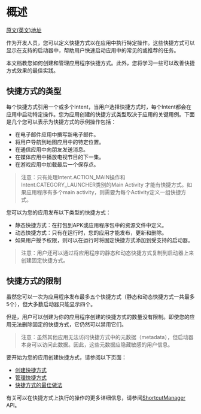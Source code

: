 # 概述

[原文(英文)地址](https://developer.android.com/guide/topics/ui/shortcuts)

作为开发人员，您可以定义快捷方式以在应用中执行特定操作。这些快捷方式可以显示在支持的启动器中，帮助用户快速启动应用中的常见的或推荐的任务。

本文档教您如何创建和管理应用程序快捷方式。此外，您将学习一些可以改善快捷方式效果的最佳实践。

## 快捷方式的类型

每个快捷方式引用一个或多个Intent，当用户选择快捷方式时，每个Intent都会在应用中启动特定操作。您为应用创建的快捷方式类型取决于应用的关键用例。下面是几个您可以表示为快捷方式的示例操作包括：

- 在电子邮件应用中撰写新电子邮件。
- 将用户导航到地图应用中的特定位置。
- 在通信应用中向朋友发送消息。
- 在媒体应用中播放电视节目的下一集。
- 在游戏应用中加载最后一个保存点。

> 注意：只有处理Intent.ACTION_MAIN操作和Intent.CATEGORY_LAUNCHER类别的Main Activity 才能有快捷方式。如果应用程序有多个main activity，则需要为每个Activity定义一组快捷方式。

您可以为您的应用发布以下类型的快捷方式：

- 静态快捷方式：在打包到APK或应用程序包中的资源文件中定义。
- 动态快捷方式：只有在运行时，您的应用才能发布，更新和删除。
- 如果用户授予权限，则可以在运行时将固定快捷方式添加到受支持的启动器。

> 注意：用户还可以通过将应用程序的静态和动态快捷方式复制到启动器上来创建固定快捷方式。

## 快捷方式的限制

虽然您可以一次为应用程序发布最多五个快捷方式（静态和动态快捷方式一共最多5个），但大多数启动器只能显示四个。

但是，用户可以创建为你的应用程序创建的快捷方式的数量没有限制。即使您的应用无法删除固定的快捷方式，它仍然可以禁用它们。

> 注意：虽然其他应用无法访问快捷方式中的元数据（metadata），但启动器本身可以访问此数据。因此，这些元数据应隐藏敏感的用户信息。

要开始为您的应用创建快捷方式，请参阅以下页面：

- [创建快捷方式](./创建快捷方式.md)
- [管理快捷方式](./管理快捷方式.md)
- [快捷方式的最佳做法](./快捷方式的最佳做法.md)

有关可以在快捷方式上执行的操作的更多详细信息，请参阅[ShortcutManager](https://developer.android.com/reference/android/content/pm/ShortcutManager.html) API。